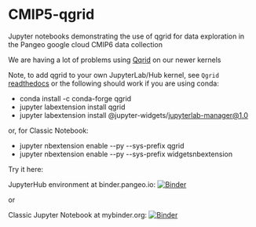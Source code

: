 # CMIP5-qgrid
Jupyter notebooks demonstrating the use of qgrid for data exploration in the Pangeo google cloud CMIP6 data collection

We are having a lot of problems using [Qqrid](https://github.com/quantopian/qgrid) on our newer kernels

Note, to add qgrid to your own JupyterLab/Hub kernel, see `Qgrid` [readthedocs](https://qgrid.readthedocs.io/en/latest/) or
the following should work if you are using conda:
- conda install -c conda-forge qgrid
- jupyter labextension install qgrid
- jupyter labextension install @jupyter-widgets/jupyterlab-manager@1.0

or, for Classic Notebook:
- jupyter nbextension enable --py --sys-prefix qgrid
- jupyter nbextension enable --py --sys-prefix widgetsnbextension

Try it here:

JupyterHub environment at binder.pangeo.io: [![Binder](https://binder.pangeo.io/badge_logo.svg)](https://binder.pangeo.io/v2/gh/naomi-henderson/CMIP6-qgrid/master)

or

Classic Jupyter Notebook at mybinder.org:
[![Binder](https://mybinder.org/badge_logo.svg)](https://mybinder.org/v2/gh/naomi-henderson/CMIP6-qgrid/master)
